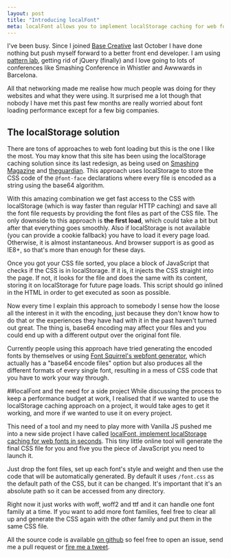 ```yaml
---
layout: post
title: "Introducing localFont"
meta: localFont allows you to implement localStorage caching for web font loading in seconds
---
```


I've been busy. Since I joined [Base Creative](http://basecreative.github.io/basecreative.co.uk/) last October I have done nothing but push myself forward to a better front end developer. I am using [pattern lab](http://basecreative.github.io/styleguide/), getting rid of jQuery (finally) and I love going to lots of conferences like Smashing Conference in Whistler and Awwwards in Barcelona. 

All that networking made me realise how much people was doing for they websites and what they were using. It surprised me a lot though that nobody I have met this past few months are really worried about font loading performance except for a few big companies.

## The localStorage solution
There are tons of approaches to web font loading but this is the one I like the most. You may know that this site has been using the localStorage caching solution since its last redesign, as being used on [Smashing Magazine](http://smashingmagazine.com) and [theguardian](http://theguardian.com). This approach uses localStorage to store the CSS code of the <code>@font-face</code> declarations where every file is encoded as a string using the base64 algorithm.

With this amazing combination we get fast access to the CSS with localStorage (which is way faster than regular HTTP caching) and save all the font file requests by providing the font files as part of the CSS file. 
The only downside to this approach is **the first load**, which could take a bit but after that everything goes smoothly. Also if localStorage is not available (you can provide a cookie fallback) you have to load it every page load. Otherwise, it is almost instantaneous. And browser support is as good as IE8+, so that's more than enough for these days.

Once you got your CSS file sorted, you place a block of JavaScript that checks if the CSS is in localStorage. If it is, it injects the CSS straight into the page. If not, it looks for the file and does the same with its content, storing it on localStorage for future page loads. This script should go inlined in the HTML in order to get executed as soon as possible.

Now every time I explain this approach to somebody I sense how the loose all the interest in it with the encoding, just because they don't know how to do that or the experiences they have had with it in the past haven't turned out great. The thing is, base64 encoding may affect your files and you could end up with a different output over the original font file. 

Currently people using this approach have tried generating the encoded fonts by themselves or using [Font Squirrel's webfont generator](http://www.fontsquirrel.com/tools/webfont-generator), which actually has a "base64 encode files" option but also produces all the different formats of every single font, resulting in a mess of CSS code that you have to work your way through.

##localFont and the need for a side project
While discussing the process to keep a performance budget at work, I realised that if we wanted to use the localStorage caching approach on a project, it would take ages to get it working, and more if we wanted to use it on every project.

This need of a tool and my need to play more with Vanilla JS pushed me into a new side project I have called [localFont, implement localStorage caching for web fonts in seconds](http://jaicab.com/localFont/). This tiny little online tool will generate the final CSS file for you and five you the piece of JavaScript you need to launch it. 

Just drop the font files, set up each font's style and weight and then use the code that will be automatically generated. By default it uses <code>/font.css</code> as the default path of the CSS, but it can be changed. It's important that it's an absolute path so it can be accessed from any directory.

Right now it just works with woff, woff2 and ttf and it can handle one font family at a time. If you want to add more font families, feel free to clear all up and generate the CSS again with the other family and put them in the same CSS file.  

All the source code is available [on github](https://github.com/jaicab/localFont) so feel free to open an issue, send me a pull request or [fire me a tweet](https://twitter.com/jaicab_).
